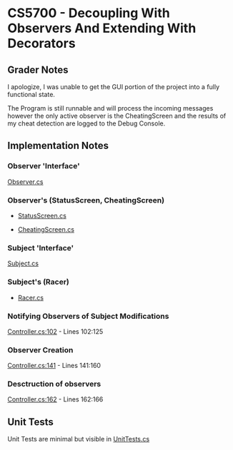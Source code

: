 # CS5700 - Decoupling With Observers And Extending With Decorators

## Grader Notes

I apologize, I was unable to get the GUI portion of the project into a fully functional state.

The Program is still runnable and will process the incoming messages however the only active observer is the CheatingScreen and the results of my cheat detection are logged to the Debug Console.

## Implementation Notes
### Observer 'Interface'

[Observer.cs](./src/Program/Common/Observer.cs)

### Observer's (StatusScreen, CheatingScreen)

- [StatusScreen.cs](./src/Program/Entities/StatusScreen.cs)

- [CheatingScreen.cs](./src/Program/Entities/CheatingScreen.cs)

### Subject 'Interface'

[Subject.cs](./src/Program/Common/Subject.cs)

### Subject's (Racer)

- [Racer.cs](./src/Program/Entities/Racer.cs)

### Notifying Observers of Subject Modifications

[Controller.cs:102](./src/Program/Controller.cs#L102) - Lines 102:125

### Observer Creation

[Controller.cs:141](./src/Program/Controller.cs#L141) - Lines 141:160

### Desctruction of observers

[Controller.cs:162](./src/Program/Controller.cs#L162) - Lines 162:166

## Unit Tests

Unit Tests are minimal but visible in [UnitTests.cs](./tests/Program.Tests/UnitTests.cs)